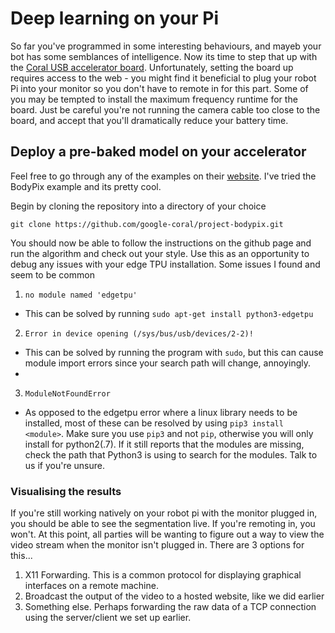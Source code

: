# Deep learning on your Pi
So far you've programmed in some interesting behaviours, and mayeb your bot has some semblances of intelligence.  Now its time to step that up with the [Coral USB accelerator board](https://coral.ai/docs/accelerator/get-started "DeEp LeArNiNg").  Unfortunately, setting the board up requires access to the web - you might find it beneficial to plug your robot Pi into your monitor so you don't have to remote in for this part.  Some of you may be tempted to install the maximum frequency runtime for the board.  Just be careful you're not running the camera cable too close to the board, and accept that you'll dramatically reduce your battery time.

## Deploy a pre-baked model on your accelerator

Feel free to go through any of the examples on their [website](https://coral.ai/examples/#project-tutorials "examples").  I've tried the BodyPix example and its pretty cool.

Begin by cloning the repository into a directory of your choice

`git clone https://github.com/google-coral/project-bodypix.git`

You should now be able to follow the instructions on the github page and run the algorithm and check out your style.  Use this as an opportunity to debug any issues with your edge TPU installation.  Some issues I found and seem to be common
1.  `no module named 'edgetpu'`
- This can be solved by running `sudo apt-get install python3-edgetpu`

2. `Error in device opening (/sys/bus/usb/devices/2-2)!`
- This can be solved by running the program with `sudo`, but this can cause module import errors since your search path will change, annoyingly.
-

3. `ModuleNotFoundError`
- As opposed to the edgetpu error where a linux library needs to be installed, most of these can be resolved by using `pip3 install <module>`.  Make sure you use `pip3` and not `pip`, otherwise you will only install for python2(.7).  If it still reports that the modules are missing, check the path that Python3 is using to search for the modules.  Talk to us if you're unsure.

### Visualising the results

If you're still working natively on your robot pi with the monitor plugged in, you should be able to see the segmentation live.  If you're remoting in, you won't.  At this point, all parties will be wanting to figure out a way to view the video stream when the monitor isn't plugged in.  There are 3 options for this...
1. X11 Forwarding.  This is a common protocol for displaying graphical interfaces on a remote machine.
2. Broadcast the output of the video to a hosted website, like we did earlier
3. Something else.  Perhaps forwarding the raw data of a TCP connection using the server/client we set up earlier.

